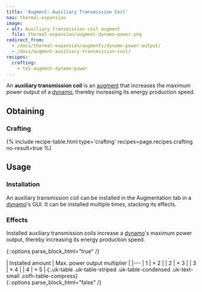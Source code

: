 ```yaml
---
title: 'Augment: Auxiliary Transmission Coil'
nav: thermal-expansion
image:
- alt: Auxiliary transmission coil augment
  file: thermal-expansion/augment-dynamo-power.png
redirect_from:
  - /docs/thermal-expansion/augments/dynamo-power-output/
  - /docs/augment-auxiliary-transmission-coil/
recipes:
  crafting:
    - te5-augment-dynamo-power
---
```


An **auxiliary transmission coil** is an [augment](/docs/thermal-expansion/augments/) that
increases the maximum power output of a [dynamo](/docs/thermal-expansion/dynamos/), thereby
increasing its energy production speed.


Obtaining
---------

### Crafting
{% include recipe-table.html type='crafting' recipes=page.recipes.crafting no-result=true %}


Usage
-----

### Installation
An auxiliary transmission coil can be installed in the Augmentation tab in a
[dynamo](/docs/thermal-expansion/dynamos/)'s GUI. It can be installed multiple times, stacking its
effects.

### Effects
Installed auxiliary transmission coils increase a [dynamo](/docs/thermal-expansion/dynamos/)'s
maximum power output, thereby increasing its energy production speed.

{::options parse_block_html="true" /}
<div class="uk-overflow-container">
| Installed amount | Max. power output multiplier |
|---
| 1 | × 2 |
| 2 | × 3 |
| 3 | × 4 |
| 4 | × 5 |
{:.uk-table .uk-table-striped .uk-table-condensed .uk-text-small .cofh-table-compress}
</div>
{::options parse_block_html="false" /}
